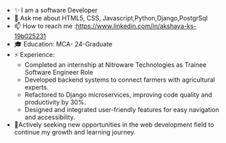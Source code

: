 - ✨ I am a software Developer
- 💬 Ask me about HTML5, CSS, Javascript,Python,Django,PostgrSql
- 📫 How to reach me :https://www.linkedin.com/in/akshaya-ks-19b025231
- 🎓 Education: MCA- 24-Graduate
- ⚡ Experience:
   - Completed an internship at Nitroware Technologies as Trainee Software Engineer Role
   - Developed backend systems to connect farmers with agricultural experts.
   - Refactored to Django microservices, improving code quality and productivity by 30%.
   - Designed and integrated user-friendly features for easy navigation and accessibility.
- 📌Actively seeking new opportunities in the web development field to continue my growth and learning journey.
